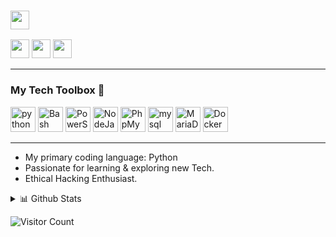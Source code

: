 ### <img src="https://raw.githubusercontent.com/MartinHeinz/MartinHeinz/master/wave.gif" width="30px">

<img height="30" src="https://img.shields.io/badge/twitter-%231DA1F2.svg?&style=for-the-badge&logo=twitter&logoColor=white" /> <img height="30" src = "https://img.shields.io/badge/Youtube-%23E4405F.svg?&style=for-the-badge&logo=Youtube&logoColor=white"> <img height="30" src="https://img.shields.io/badge/linkedin-blue.svg?&style=for-the-badge&logo=linkedin&logoColor=white" />

----

### My Tech Toolbox 🧰 

<img src="https://cdn3.iconfinder.com/data/icons/logos-and-brands-adobe/512/267_Python-512.png" alt="python" width="40" height="40"/>  <img src="https://www.vectorlogo.zone/logos/gnu_bash/gnu_bash-icon.svg" alt="Bash Logo" width="40" height="40"/> <img src="https://github.com/actions/starter-workflows/blob/main/icons/powershell.svg" alt="PowerShell Logo" width="40" height="40"/> <img src="https://www.vectorlogo.zone/logos/nodejs/nodejs-icon.svg" alt="NodeJavaScript Logo" width="40" height="40"/> <img src="https://www.vectorlogo.zone/logos/phpmyadmin/phpmyadmin-icon.svg" alt="PhpMyAdmin Logo" width="40" height="40"/> <img src="https://i.pinimg.com/originals/50/f1/58/50f1582a95bdac10f1c3fa295c8b947b.png" alt="mysql" width="40" height="40"/> <img src="https://www.vectorlogo.zone/logos/mariadb/mariadb-ar21.svg" alt="MariaDB Logo" width="40" height="40"/> <img src="https://cdn3.iconfinder.com/data/icons/logos-and-brands-adobe/512/97_Docker-512.png" alt="Docker" width="40" height="40"/>

---
    
* My primary coding language: Python
* Passionate for learning & exploring new Tech.
* Ethical Hacking Enthusiast.

 <details>
<summary>📊 Github Stats</summary>

<p align="center"> <img src="https://github-readme-stats.vercel.app/api?username=alcrb&show_icons=true&theme=gotham" alt="A C | Stats" />

</details>

![Visitor Count](https://profile-counter.glitch.me/{alcrb}/count.svg)

